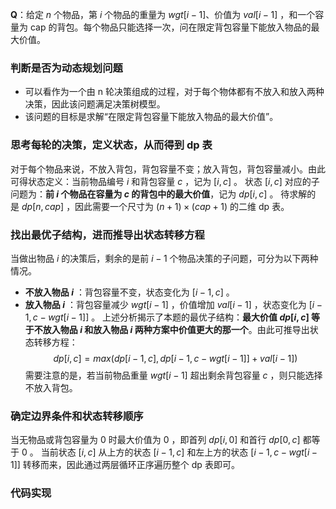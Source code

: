 **Q**：给定 $n$ 个物品，第 $i$ 个物品的重量为 $wgt[i−1]$、价值为 $val[i−1]$ ，和一个容量为 cap 的背包。每个物品只能选择一次，问在限定背包容量下能放入物品的最大价值。

### 判断是否为动态规划问题
- 可以看作为一个由 n 轮决策组成的过程，对于每个物体都有不放入和放入两种决策，因此该问题满足决策树模型。
- 该问题的目标是求解“在限定背包容量下能放入物品的最大价值”。

### 思考每轮的决策，定义状态，从而得到 dp 表
对于每个物品来说，不放入背包，背包容量不变；放入背包，背包容量减小。由此可得状态定义：当前物品编号 $i$ 和背包容量 $c$ ，记为 $[i,c]$ 。
状态 $[i,c]$ 对应的子问题为：**前 $i$ 个物品在容量为 $c$ 的背包中的最大价值**，记为 $dp[i,c]$ 。
待求解的是 $dp[n,cap]$ ，因此需要一个尺寸为 $(n+1)×(cap+1)$ 的二维 dp 表。

### 找出最优子结构，进而推导出状态转移方程
当做出物品 $i$ 的决策后，剩余的是前 $i−1$ 个物品决策的子问题，可分为以下两种情况。
- **不放入物品 $i$** ：背包容量不变，状态变化为 $[i−1,c]$ 。
- **放入物品 $i$** ：背包容量减少 $wgt[i−1]$ ，价值增加 $val[i−1]$ ，状态变化为 $[i−1,c−wgt[i−1]]$ 。
上述分析揭示了本题的最优子结构：**最大价值 $dp[i,c]$ 等于不放入物品 $i$ 和放入物品 $i$ 两种方案中价值更大的那一个**。由此可推导出状态转移方程：$$dp[i,c]=max(dp[i−1,c],dp[i−1,c−wgt[i−1]]+val[i−1])$$
需要注意的是，若当前物品重量 $wgt[i−1]$ 超出剩余背包容量 $c$ ，则只能选择不放入背包。

### 确定边界条件和状态转移顺序
当无物品或背包容量为 0 时最大价值为 0 ，即首列 $dp[i,0]$ 和首行 $dp[0,c]$ 都等于 0 。
当前状态 $[i,c]$ 从上方的状态 $[i−1,c]$ 和左上方的状态 $[i−1,c−wgt[i−1]]$ 转移而来，因此通过两层循环正序遍历整个 dp 表即可。

### 代码实现